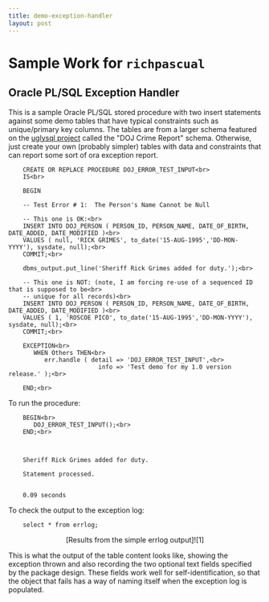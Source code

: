 ```yaml
---
title: demo-exception-handler
layout: post
---
```


# Sample Work for `richpascual`<br>

## Oracle PL/SQL Exception Handler

This is a sample Oracle PL/SQL stored procedure with two insert statements against some demo tables that have typical constraints such as unique/primary key columns.  The tables are from a larger schema featured on the [uglysql project](http://github.com/richardpascual/uglysql) called the "DOJ Crime Report" schema.  Otherwise, just create your own (probably simpler) tables with data and constraints that can report some sort of ora exception report. 


        CREATE OR REPLACE PROCEDURE DOJ_ERROR_TEST_INPUT<br> 
		IS<br>
        
		BEGIN

        -- Test Error # 1:  The Person's Name Cannot be Null
   
        -- This one is OK:<br>
        INSERT INTO DOJ_PERSON ( PERSON_ID, PERSON_NAME, DATE_OF_BIRTH, DATE_ADDED, DATE_MODIFIED )<br>
        VALUES ( null, 'RICK GRIMES', to_date('15-AUG-1995','DD-MON-YYYY'), sysdate, null);<br>
        COMMIT;<br>

        dbms_output.put_line('Sheriff Rick Grimes added for duty.');<br>

        -- This one is NOT: (note, I am forcing re-use of a sequenced ID that is supposed to be<br> 
		-- unique for all records)<br>
        INSERT INTO DOJ_PERSON ( PERSON_ID, PERSON_NAME, DATE_OF_BIRTH, DATE_ADDED, DATE_MODIFIED )<br>
        VALUES ( 1, 'ROSCOE PICO', to_date('15-AUG-1995','DD-MON-YYYY'), sysdate, null);<br>
        COMMIT;<br>

        EXCEPTION<br>
           WHEN Others THEN<br>
              err.handle ( detail => 'DOJ_ERROR_TEST_INPUT',<br> 
			                 info => 'Test demo for my 1.0 version release.' );<br>

        END;<br>


To run the procedure:

        BEGIN<br>
           DOJ_ERROR_TEST_INPUT();<br>
        END;<br>

		
		
        Sheriff Rick Grimes added for duty.

        Statement processed.


        0.09 seconds

		
To check the output to the exception log:		
		
        select * from errlog;
		
		
<div align="center">[Results from the simple errlog output]![1]</div>		


This is what the output of the table content looks like, showing the exception thrown and also recording the two optional text fields specified by the package design.  These fields work well for self-identification, so that the object that fails has a way of naming itself when the exception log is populated.
		
		

[1]:http://richardpascual.github.io/images/errlog-simple-output.jpg
		
        		
		